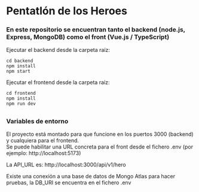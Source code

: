 # Pentatlón de los Heroes

### En este repositorio se encuentran tanto el backend (node.js, Express, MongoDB) como el front (Vue.js / TypeScript)

Ejecutar el backend desde la carpeta raíz:

`cd backend`<br/>
`npm install`<br/>
`npm start`<br/>

Ejecutar el frontend desde la carpeta raíz:

`cd frontend`<br/>
`npm install`<br/>
`npm run dev`<br/>

##

### Variables de entorno

El proyecto está montado para que funcione en los puertos 3000 (backend) y cualquiera para el frontend.
<br/>
Se puede habilitar una URL concreta para el front desde el fichero .env (por ejemplo: http://localhost:5173)

La API_URL es: http://localhost:3000/api/v1/hero

Existe una conexión a una base de datos de Mongo Atlas para hacer pruebas, la DB_URI se encuentra en el fichero .env
